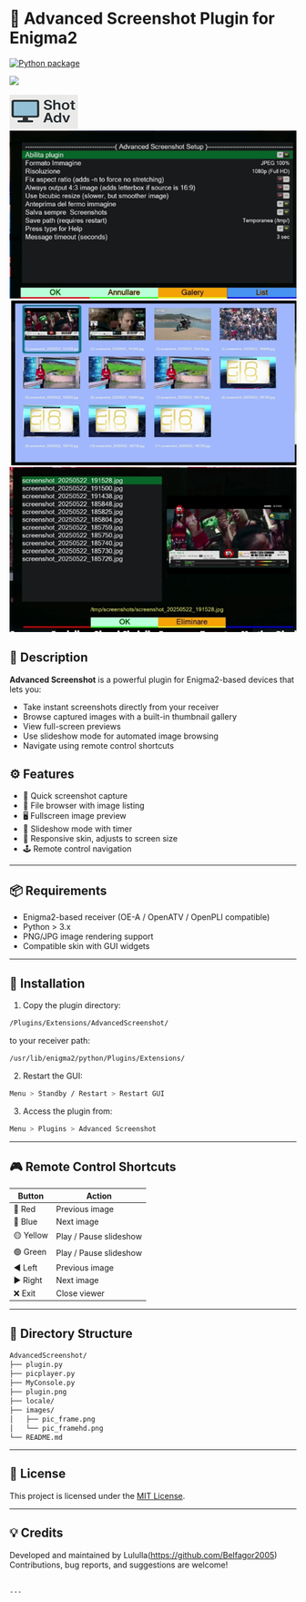 # 📸 Advanced Screenshot Plugin for Enigma2

[![Python package](https://github.com/Belfagor2005/AdvancedScreenshot/actions/workflows/pylint.yml/badge.svg)](https://github.com/Belfagor2005/AdvancedScreenshot/actions/workflows/pylint.yml)

![](https://komarev.com/ghpvc/?username=Belfagor2005)

<img src="https://github.com/Belfagor2005/AdvancedScreenshot/blob/main/usr/lib/enigma2/python/Plugins/Extensions/AdvancedScreenshot/plugin.png?raw=true">

<img src="https://github.com/Belfagor2005/AdvancedScreenshot/blob/main/screen/config.png?raw=true">

<img src="https://github.com/Belfagor2005/AdvancedScreenshot/blob/main/screen/galery.png?raw=true">

<img src="https://github.com/Belfagor2005/AdvancedScreenshot/blob/main/screen/list.png?raw=true">


## 🧩 Description

**Advanced Screenshot** is a powerful plugin for Enigma2-based devices that lets you:

- Take instant screenshots directly from your receiver
- Browse captured images with a built-in thumbnail gallery
- View full-screen previews
- Use slideshow mode for automated image browsing
- Navigate using remote control shortcuts

## ⚙️ Features

- 📸 Quick screenshot capture
- 📁 File browser with image listing
- 🖥️ Fullscreen image preview
- 🔁 Slideshow mode with timer
- 🎨 Responsive skin, adjusts to screen size
- 🕹️ Remote control navigation

---

## 📦 Requirements

- Enigma2-based receiver (OE-A / OpenATV / OpenPLI compatible)
- Python > 3.x
- PNG/JPG image rendering support
- Compatible skin with GUI widgets

---

## 🚀 Installation

1. Copy the plugin directory:

```bash
/Plugins/Extensions/AdvancedScreenshot/
````

to your receiver path:

```bash
/usr/lib/enigma2/python/Plugins/Extensions/
```

2. Restart the GUI:

```bash
Menu > Standby / Restart > Restart GUI
```

3. Access the plugin from:

```bash
Menu > Plugins > Advanced Screenshot
```

---

## 🎮 Remote Control Shortcuts

| Button    | Action                 |
| --------- | ---------------------- |
| 🔴 Red    | Previous image         |
| 🔵 Blue   | Next image             |
| 🟡 Yellow | Play / Pause slideshow |
| 🟢 Green  | Play / Pause slideshow |
| ◀️ Left   | Previous image         |
| ▶️ Right  | Next image             |
| ❌ Exit    | Close viewer           |

---

## 📁 Directory Structure

```
AdvancedScreenshot/
├── plugin.py
├── picplayer.py
├── MyConsole.py
├── plugin.png
├── locale/
├── images/
│   ├── pic_frame.png
│   └── pic_framehd.png
└── README.md
```

---

## 📜 License

This project is licensed under the [MIT License](LICENSE).

---

## 💡 Credits

Developed and maintained by Lululla(https://github.com/Belfagor2005)
Contributions, bug reports, and suggestions are welcome!

```

---

```
